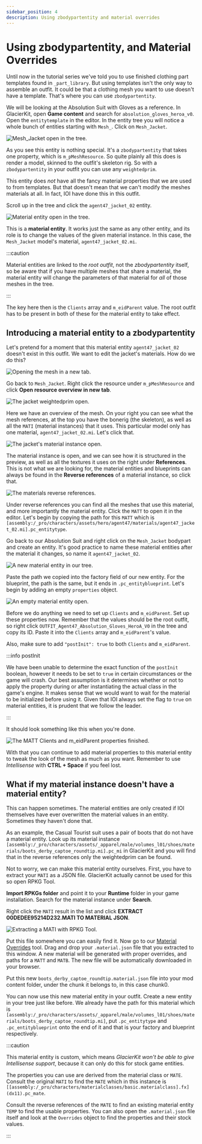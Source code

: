 ```yaml
---
sidebar_position: 4
description: Using zbodypartentity and material overrides
---
```


# Using zbodypartentity, and Material Overrides

Until now in the tutorial series we've told you to use finished clothing part templates found in `_part_library`. But using templates isn't the only way to assemble an outfit. It could be that a clothing mesh you want to use doesn't have a template. That's where you can use `zbodypartentity`.

We will be looking at the Absolution Suit with Gloves as a reference. In GlacierKit, open **Game content** and search for `absolution_gloves_heroa_v0`. Open the `entitytemplate` in the editor. In the entity tree you will notice a whole bunch of entities starting with `Mesh_`. Click on `Mesh_Jacket`.

![Mesh_Jacket open in the tree.](/img/suitmodding/usingbodyparts/mesh_jacket.png)

As you see this entity is nothing special. It's a `zbodypartentity` that takes one property, which is `m_pMeshResource`. So quite plainly all this does is render a model, skinned to the outfit's skeleton rig. So with a `zbodypartentity` in your outfit you can use any `weightedprim`.

This entity does *not* have all the fancy material properties that we are used to from templates. But that doesn't mean that we can't modify the meshes materials at all. In fact, IOI have done this in this outfit.

Scroll up in the tree and click the `agent47_jacket_02` entity.

![Material entity open in the tree.](/img/suitmodding/usingbodyparts/material_template.png)

This is a **material entity**. It works just the same as any other entity, and its role is to change the values of the given material instance. In this case, the `Mesh_Jacket` model's material, `agent47_jacket_02.mi`.

:::caution

Material entities are linked to the *root outfit*, not the *zbodypartentity* itself, so be aware that if you have multiple meshes that share a material, the material entity will change the parameters of that material for *all* of those meshes in the tree.

:::

The key here then is the `Clients` array and `m_eidParent` value. The root outfit has to be present in both of these for the material entity to take effect.

## Introducing a material entity to a zbodypartentity

Let's pretend for a moment that this material entity `agent47_jacket_02` doesn't exist in this outfit. We want to edit the jacket's materials. How do we do this?

![Opening the mesh in a new tab.](/img/suitmodding/usingbodyparts/open_mesh.png)

Go back to `Mesh_Jacket`. Right click the resource under `m_pMeshResource` and click **Open resource overview in new tab**.

![The jacket weightedprim open.](/img/suitmodding/usingbodyparts/jacket_prim.png)

Here we have an overview of the mesh. On your right you can see what the mesh references, at the top you have the bonerig (the skeleton), as well as all the `MATI` (material instances) that it uses. This particular model only has one material, `agent47_jacket_02.mi`. Let's click that.

![The jacket's material instance open.](/img/suitmodding/usingbodyparts/mati.png)

The material instance is open, and we can see how it is structured in the preview, as well as all the textures it uses on the right under **References**. This is not what we are looking for, the material entities and blueprints can always be found in the **Reverse references** of a material instance, so click that.

![The materials reverse references.](/img/suitmodding/usingbodyparts/mati_reverse_ref.png)

Under reverse references you can find all the meshes that use this material, and more importantly the material entity. Click the `MATT` to open it in the editor. Let's begin by copying the path for this `MATT` which is `[assembly:/_pro/characters/assets/hero/agent47/materials/agent47_jacket_02.mi].pc_entitytype`.

Go back to our Absolution Suit and right click on the `Mesh_Jacket` bodypart and create an entity. It's good practice to name these material entities after the material it changes, so name it `agent47_jacket_02`.

![A new material entity in our tree.](/img/suitmodding/usingbodyparts/new_matt.png)

Paste the path we copied into the factory field of our new entity. For the blueprint, the path is the same, but it ends in `.pc_entityblueprint`. Let's begin by adding an empty `properties` object.

![An empty material entity open.](/img/suitmodding/usingbodyparts/empty_matt.png)

Before we do anything we need to set up `Clients` and `m_eidParent`. Set up these properties now. Remember that the values should be the root outfit, so right click `OUTFIT_Agent47_Absolution_Gloves_HeroA_V0` in the tree and copy its ID. Paste it into the `Clients` array and `m_eidParent`'s value.

Also, make sure to add `"postInit": true` to both `Clients` and `m_eidParent`.

:::info postInit

We have been unable to determine the exact function of the `postInit` boolean, however it needs to be set to `true` in certain circumstances or the game will crash. Our best assumption is it determines whether or not to apply the property during or after instantiating the actual class in the game's engine. It makes sense that we would want to wait for the material to be initialized before using it. Given that IOI always set the flag to `true` on material entities, it is prudent that we follow the leader.

:::

It should look something like this when you're done.

![The MATT Clients and m_eidParent properties finished.](/img/suitmodding/usingbodyparts/matt_properties.png)

With that you can continue to add material properties to this material entity to tweak the look of the mesh as much as you want. Remember to use *Intellisense* with **CTRL + Space** if you feel lost.

## What if my material instance doesn't have a material entity?

This can happen sometimes. The material entities are only created if IOI themselves have ever overwritten the material values in an entity. Sometimes they haven't done that.

As an example, the Casual Tourist suit uses a pair of boots that do not have a material entity. Look up its material instance `[assembly:/_pro/characters/assets/_apparel/male/volumes_l01/shoes/materials/boots_derby_captoe_roundtip.mi].pc_mi` in GlacierKit and you will find that in the reverse references only the weightedprim can be found.

Not to worry, we can make this material entity ourselves. First, you have to extract your `MATI` as a JSON file. GlacierKit actually cannot be used for this so open RPKG Tool.

**Import RPKGs folder** and point it to your **Runtime** folder in your game installation. Search for the material instance under **Search**.

Right click the `MATI` result in the list and click **EXTRACT 00DEDEE95214D232.MATI TO MATERIAL JSON**.

![Extracting a MATI with RPKG Tool.](/img/suitmodding/usingbodyparts/extract_mati.png)

Put this file somewhere you can easily find it. Now go to our [Material Overrides](/material-overrides) tool. Drag and drop your `.material.json` file that you extracted to this window.
A new material will be generated with proper overrides, and paths for a `MATT` and `MATB`. The new file will be automatically downloaded in your browser.

Put this new `boots_derby_captoe_roundtip.material.json` file into your mod content folder, under the chunk it belongs to, in this case chunk0.

You can now use this new material entity in your outfit. Create a new entity in your tree just like before. We already have the path for this material which is `[assembly:/_pro/characters/assets/_apparel/male/volumes_l01/shoes/materials/boots_derby_captoe_roundtip.mi]`, put `.pc_entitytype` and `.pc_entityblueprint` onto the end of it and that is your factory and blueprint respectively.

:::caution

This material entity is custom, which means *GlacierKit won't be able to give Intellisense support*, because it can only do this for stock game entities.

The properties you can use are derived from the material class or `MATE`. Consult the original `MATI` to find the `MATE` which in this instance is `[[assembly:/_pro/characters/materialclasses/basic.materialclass].fx](dx11).pc_mate`.

Consult the reverse references of the `MATE` to find an existing material entity `TEMP` to find the usable properties. You can also open the `.material.json` file itself and look at the `Overrides` object to find the properties and their stock values.

:::